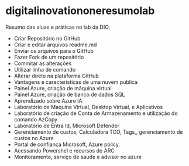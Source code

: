 # digitalinovationoneresumolab
Resumo das aluas e práticas no lab da DIO.
- Criar Repositório no GitHub
- Criar e editar arquivos readme.md
- Enviar os arquivos para o GitHub
- Fazer Fork de um repositório
- Commitar as alterações
- Utilizar linha de comando
- Alterar direto na plataforma GitHub
- Vantagens e características de uma nuvem publica
- Painel Azure, criação de máquina virtual
- Painel Azure, criação de banco de dados SQL
- Aprendizado sobre Azure IA
- Laboratório de Maquina Virtual, Desktop Virtual, e Aplicativos
- Laboratório de criação de Conta de Armazenamento e utilização do comando AzCopy
- Laboratório de Entra Id, Microsoft Defender
- Gerenciamento de custos, Calculadora TCO, Tags,, gerenciamento de custos no Azure
- Portal de confiança Microsoft, Azure policy.
- Acessando Powershel e recursos do ARC
- Monitoramento, serviço de saude e advisor no azure
